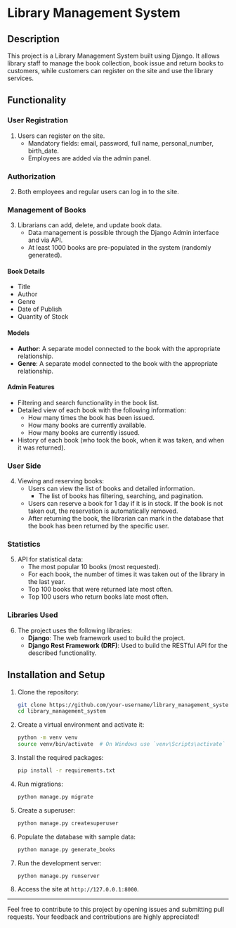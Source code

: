 # Library Management System

## Description

This project is a Library Management System built using Django. It allows library staff to manage the book collection, book issue and return books to customers, while customers can register on the site and use the library services.

## Functionality

### User Registration
1. Users can register on the site.
   - Mandatory fields: email, password, full name, personal_number, birth_date.
   - Employees are added via the admin panel.

### Authorization
2. Both employees and regular users can log in to the site.

### Management of Books
3. Librarians can add, delete, and update book data.
   - Data management is possible through the Django Admin interface and via API.
   - At least 1000 books are pre-populated in the system (randomly generated).

#### Book Details
- Title
- Author
- Genre
- Date of Publish
- Quantity of Stock

#### Models
- **Author**: A separate model connected to the book with the appropriate relationship.
- **Genre**: A separate model connected to the book with the appropriate relationship.

#### Admin Features
- Filtering and search functionality in the book list.
- Detailed view of each book with the following information:
  - How many times the book has been issued.
  - How many books are currently available.
  - How many books are currently issued.
- History of each book (who took the book, when it was taken, and when it was returned).

### User Side
4. Viewing and reserving books:
   - Users can view the list of books and detailed information.
     - The list of books has filtering, searching, and pagination.
   - Users can reserve a book for 1 day if it is in stock. If the book is not taken out, the reservation is automatically removed.
   - After returning the book, the librarian can mark in the database that the book has been returned by the specific user.

### Statistics
5. API for statistical data:
   - The most popular 10 books (most requested).
   - For each book, the number of times it was taken out of the library in the last year.
   - Top 100 books that were returned late most often.
   - Top 100 users who return books late most often.

### Libraries Used
6. The project uses the following libraries:
   - **Django**: The web framework used to build the project.
   - **Django Rest Framework (DRF)**: Used to build the RESTful API for the described functionality.

## Installation and Setup

1. Clone the repository:
   ```bash
   git clone https://github.com/your-username/library_management_system.git
   cd library_management_system
   ```

2. Create a virtual environment and activate it:
   ```bash
   python -m venv venv
   source venv/bin/activate  # On Windows use `venv\Scripts\activate`
   ```

3. Install the required packages:
   ```bash
   pip install -r requirements.txt
   ```

4. Run migrations:
   ```bash
   python manage.py migrate
   ```

5. Create a superuser:
   ```bash
   python manage.py createsuperuser
   ```

6. Populate the database with sample data:
   ```bash
   python manage.py generate_books
   ```

7. Run the development server:
   ```bash
   python manage.py runserver
   ```

8. Access the site at `http://127.0.0.1:8000`.

---

Feel free to contribute to this project by opening issues and submitting pull requests. Your feedback and contributions are highly appreciated!
